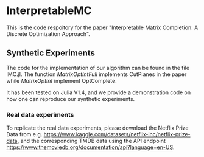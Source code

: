 # InterpretableMC

This is the code respoitory for the paper "Interpretable Matrix Completion: A Discrete Optimization Approach". 

## Synthetic Experiments

The code for the implementation of our algorithm can be found in the file IMC.jl. The function *MatrixOptIntFull* implements CutPlanes in the paper while *MatrixOptInt* implement OptComplete. 

It has been tested on Julia V1.4, and we provide a demonstration code on how one can reproduce our synthetic experiments. 


### Real data experiments

To replicate the real data experiments, please download the Netflix Prize Data from e.g. https://www.kaggle.com/datasets/netflix-inc/netflix-prize-data, and 
the corresponding TMDB data using the API endpoint https://www.themoviedb.org/documentation/api?language=en-US.
